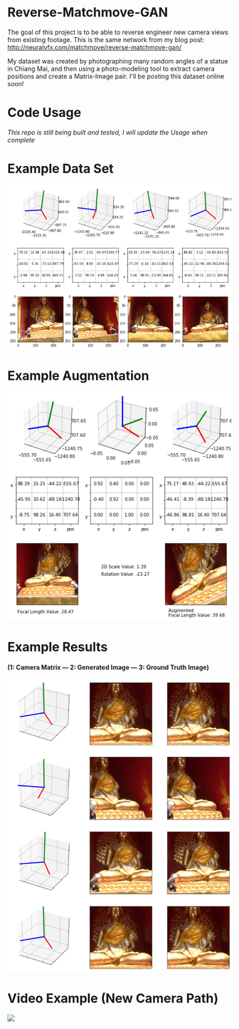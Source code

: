 # Reverse-Matchmove-GAN
The goal of this project is to be able to reverse engineer new camera views from existing footage. This is the same network from my blog post: http://neuralvfx.com/matchmove/reverse-matchmove-gan/

My dataset was created by photographing many random angles of a statue in Chiang Mai, and then using a photo-modeling tool to extract camera positions and create a Matrix-Image pair. I'll be posting this dataset online soon!

# Code Usage

*This repo is still being built and tested, I will update the Usage when complete*

# Example Data Set
![](examples/chiang_mai_matrix_data_b.png)

# Example Augmentation
![](examples/augmentation_a.png)

# Example Results
#### (1: Camera Matrix — 2: Generated Image — 3: Ground Truth Image)
![](examples/chiang_mai_example.png)

# Video Example (New Camera Path)
![](examples/anim_example.gif)
